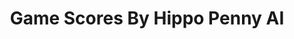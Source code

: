 ---
title: Game Scores By Hippo Penny AI
layout: scoredetail
permalink: /meta-score/anger-foot
header:
  teaser: /assets/images/anger-foot.jpg
  video:
    id: FVkDc6u_4GQ
    provider: youtube
---